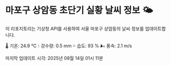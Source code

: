 
# 마포구 상암동 초단기 실황 날씨 정보 🌤️

이 리포지토리는 기상청 API를 사용하여 서울 마포구 상암동의 날씨 정보를 업데이트합니다. 

🌡️ 기온: 24.9 ℃
💧 강수량: 0.5 mm
💦 습도: 93 %
🌬️ 풍속: 2.1 m/s

마지막 업데이트 시각: 2025년 08월 14일 01시 11분    
